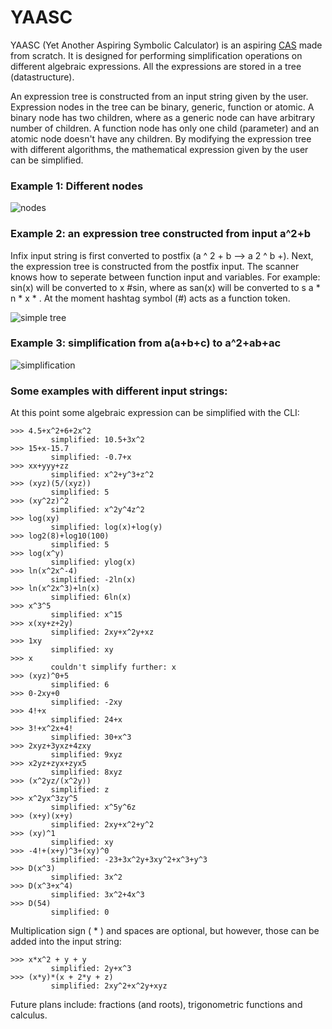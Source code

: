 # YAASC
YAASC (Yet Another Aspiring Symbolic Calculator) is an aspiring [CAS](https://en.wikipedia.org/wiki/Computer_algebra_system) made from scratch. It is designed for performing simplification operations on different algebraic expressions. All the expressions are stored in a tree (datastructure).

An expression tree is constructed from an input string given by the user. Expression nodes in the tree can be binary, generic, function or atomic. A binary node has two children, where as a generic node can have arbitrary number of children. A function node has only one child (parameter) and an atomic node doesn't have any children. By modifying the expression tree with different algorithms, the mathematical expression given by the user can be simplified.


### Example 1: Different nodes
![nodes](https://github.com/squarematr1x/YAASC/blob/master/Resources/img3.png?raw=true)

### Example 2: an expression tree constructed from input a^2+b
Infix input string is first converted to postfix (a ^ 2 + b --> a 2 ^ b +). Next, the expression tree is constructed from the postfix input. The scanner knows how to seperate between function input and variables. For example: sin(x) will be converted to x #sin, where as san(x) will be converted to s a * n * x * . At the moment hashtag symbol (#) acts as a function token.

![simple tree](https://github.com/squarematr1x/YAASC/blob/master/Resources/img1.png?raw=true)

### Example 3: simplification from a(a+b+c) to a^2+ab+ac
![simplification](https://github.com/squarematr1x/YAASC/blob/master/Resources/img2.png?raw=true)

### Some examples with different input strings:

At this point some algebraic expression can be simplified with the CLI:

```
>>> 4.5+x^2+6+2x^2
         simplified: 10.5+3x^2
>>> 15+x-15.7
         simplified: -0.7+x
>>> xx+yyy+zz
         simplified: x^2+y^3+z^2
>>> (xyz)(5/(xyz))
         simplified: 5
>>> (xy^2z)^2
         simplified: x^2y^4z^2
>>> log(xy)
         simplified: log(x)+log(y)
>>> log2(8)+log10(100)
         simplified: 5
>>> log(x^y)
         simplified: ylog(x)
>>> ln(x^2x^-4)
         simplified: -2ln(x)
>>> ln(x^2x^3)+ln(x)
         simplified: 6ln(x)
>>> x^3^5
         simplified: x^15
>>> x(xy+z+2y)
         simplified: 2xy+x^2y+xz   
>>> 1xy
         simplified: xy
>>> x
         couldn't simplify further: x
>>> (xyz)^0+5
         simplified: 6
>>> 0-2xy+0
         simplified: -2xy
>>> 4!+x
         simplified: 24+x
>>> 3!+x^2x+4!
         simplified: 30+x^3       
>>> 2xyz+3yxz+4zxy
         simplified: 9xyz   
>>> x2yz+zyx+zyx5
         simplified: 8xyz        
>>> (x^2yz/(x^2y))
         simplified: z
>>> x^2yx^3zy^5
         simplified: x^5y^6z
>>> (x+y)(x+y)
         simplified: 2xy+x^2+y^2
>>> (xy)^1
         simplified: xy
>>> -4!+(x+y)^3+(xy)^0
         simplified: -23+3x^2y+3xy^2+x^3+y^3
>>> D(x^3)
         simplified: 3x^2
>>> D(x^3+x^4)
         simplified: 3x^2+4x^3
>>> D(54)
         simplified: 0   
```

Multiplication sign ( * ) and spaces are optional, but however, those can be added into the input string:

```
>>> x*x^2 + y + y
         simplified: 2y+x^3
>>> (x*y)*(x + 2*y + z)
         simplified: 2xy^2+x^2y+xyz         
```

Future plans include: fractions (and roots), trigonometric functions and calculus.
